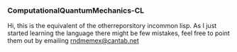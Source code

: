 ### ComputationalQuantumMechanics-CL

Hi, this is the equivalent of the otherreporsitory incommon lisp. As I just started learning the language there might be few mistakes, feel free to point them out by emailing  [rndmemex@cantab.net](mailto:rndmemex@cantab.net)
